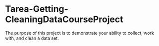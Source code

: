 # Tarea-Getting-CleaningDataCourseProject
The purpose of this project is to demonstrate your ability to collect, work with, and clean a data set.
